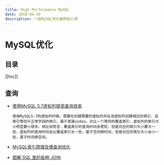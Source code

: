 ```yaml
---
title: High Performance MySQL
date: 2018-04-19
description: 一些MySQL优化案例和心得
---
```


# MySQL优化

<!--# 简介
MySQL优化案例-->

## 目录

[[toc]]

## 查询

- [使用MySQL 5.7虚拟列提高查询效率](https://yq.aliyun.com/articles/495586?spm=a2c4e.11153940.bloghomeflow.28.632c291adDwIsb)

    ```
    使用MySQL5.7的虚拟列时候，需要先创建需要的虚拟列并在该虚拟列创建相应的索引，该索引等同于正常字段的索引，属于普通index。对比一个等同的覆盖索引，虚拟列的索引大小明显要小很多。相比较而言，覆盖索引的查询时间会更短，但是对应的索引大小要大一些，虚拟列的查询时间会比覆盖索引长一些，属于空间换时间，但是对应的索引大小会小一些，属于时间换空间。
    ```

- [MySQL索引原理及慢查询优化](https://tech.meituan.com/mysql-index.html)
- [图解 SQL 里的各种 JOIN](https://mazhuang.org/2017/09/11/joins-in-sql/#left-join)
